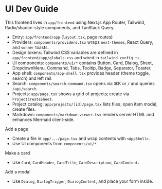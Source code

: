 # UI Dev Guide

This frontend lives in `app/frontend` using Next.js App Router, Tailwind, Radix/shadcn-style components, and TanStack Query.

- Entry: `app/frontend/app` (`layout.tsx`, page routes)
- Providers: `components/providers.tsx` wraps `next-themes`, React Query, and `sonner` toasts.
- Design tokens: Tailwind CSS variables are defined in `app/frontend/app/globals.css` and wired in `tailwind.config.ts`.
- UI components: `components/ui/*` contains Button, Card, Dialog, Sheet, DropdownMenu, Command, Tabs, Tooltip, Badge, Separator, Toaster.
- App shell: `components/app-shell.tsx` provides header (theme toggle, search) and left rail.
- Search: `components/search-command.tsx` opens via ⌘K or `/` and queries `/api/search`.
- Projects: `app/page.tsx` shows a grid of projects; create via `ProjectCreateSheet`.
- Project catalog: `app/projects/[id]/page.tsx` lists files; open item modal; create files.
- Markdown: `components/markdown-viewer.tsx` renders server HTML and enhances Mermaid client-side.

Add a page
- Create a file in `app/.../page.tsx` and wrap contents with `<AppShell>`.
- Use UI components from `components/ui/*`.

Make a card
- Use `Card`, `CardHeader`, `CardTitle`, `CardDescription`, `CardContent`.

Add a modal
- Use `Dialog`, `DialogTrigger`, `DialogContent`, and place your form inside.

